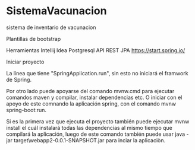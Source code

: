# SistemaVacunacion
sistema de inventario de vacunacion

Plantillas de bootstrap

Herramientas
  Intellij Idea
  Postgresql
  API REST
  JPA
  https://start.spring.io/
  
Iniciar proyecto  
  
La línea que tiene "SpringApplication.run", sin esto no iniciará el framwork de Spring.

Por otro lado puede apoyarse del comando mvnw.cmd para ejecutar comandos maven y compilar, instalar dependencias etc. 
O iniciar con el apoyo de este comnando la aplicación spring, con el comando mvnw spring-boot:run.

Si es la primera vez que ejecuta el proyecto también puede ejecutar mvnw install el cuál instalará todas las dependencias al mismo tiempo que compilará la aplicación, 
luego de este comando también puede usar java -jar target\webapp2-0.0.1-SNAPSHOT.jar para inciar la aplicaciòn.
